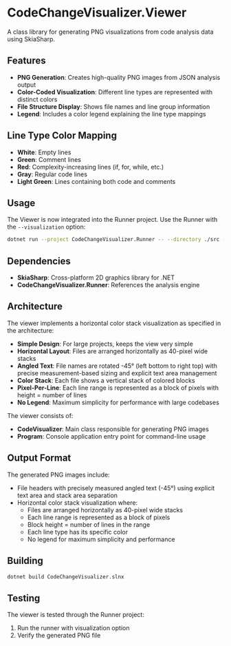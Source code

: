 # CodeChangeVisualizer.Viewer

A class library for generating PNG visualizations from code analysis data using SkiaSharp.

## Features

- **PNG Generation**: Creates high-quality PNG images from JSON analysis output
- **Color-Coded Visualization**: Different line types are represented with distinct colors
- **File Structure Display**: Shows file names and line group information
- **Legend**: Includes a color legend explaining the line type mappings

## Line Type Color Mapping

- **White**: Empty lines
- **Green**: Comment lines
- **Red**: Complexity-increasing lines (if, for, while, etc.)
- **Gray**: Regular code lines
- **Light Green**: Lines containing both code and comments

## Usage

The Viewer is now integrated into the Runner project. Use the Runner with the `--visualization` option:

```bash
dotnet run --project CodeChangeVisualizer.Runner -- --directory ./src --visualization output.png
```

## Dependencies

- **SkiaSharp**: Cross-platform 2D graphics library for .NET
- **CodeChangeVisualizer.Runner**: References the analysis engine

## Architecture

The viewer implements a horizontal color stack visualization as specified in the architecture:

- **Simple Design**: For large projects, keeps the view very simple
- **Horizontal Layout**: Files are arranged horizontally as 40-pixel wide stacks
- **Angled Text**: File names are rotated -45° (left bottom to right top) with precise measurement-based sizing and
  explicit text area management
- **Color Stack**: Each file shows a vertical stack of colored blocks
- **Pixel-Per-Line**: Each line range is represented as a block of pixels with height = number of lines
- **No Legend**: Maximum simplicity for performance with large codebases

The viewer consists of:

- **CodeVisualizer**: Main class responsible for generating PNG images
- **Program**: Console application entry point for command-line usage

## Output Format

The generated PNG images include:

- File headers with precisely measured angled text (-45°) using explicit text area and stack area separation
- Horizontal color stack visualization where:
    - Files are arranged horizontally as 40-pixel wide stacks
    - Each line range is represented as a block of pixels
    - Block height = number of lines in the range
    - Each line type has its specific color
    - No legend for maximum simplicity and performance

## Building

```bash
dotnet build CodeChangeVisualizer.slnx
```

## Testing

The viewer is tested through the Runner project:

1. Run the runner with visualization option
2. Verify the generated PNG file 